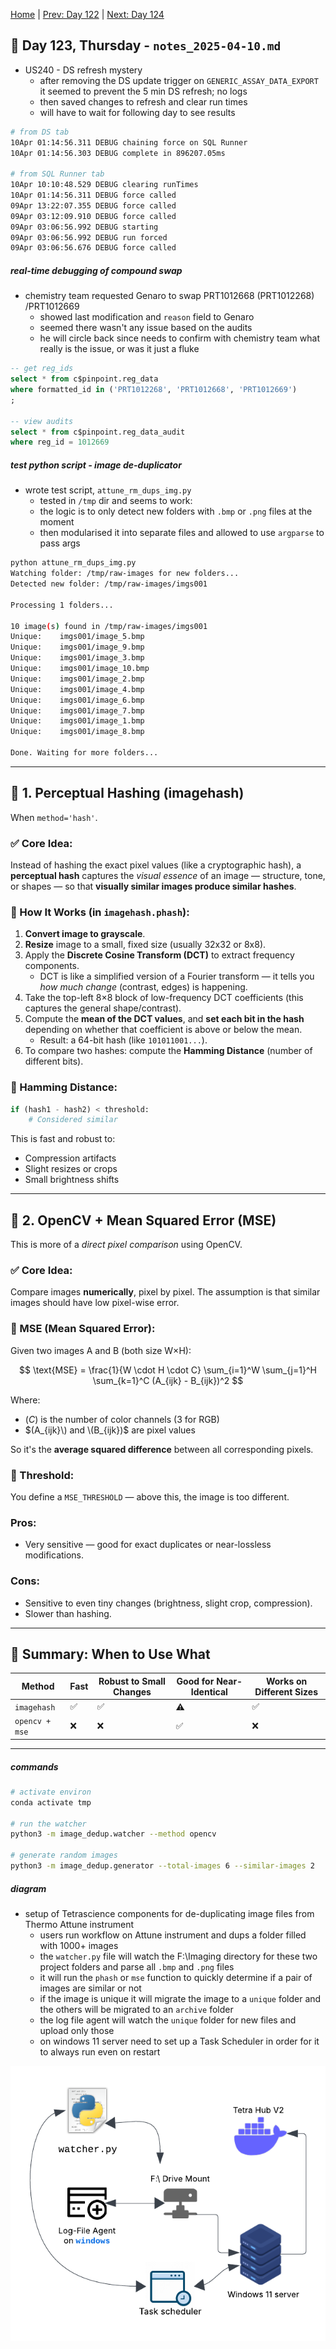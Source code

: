 [Home](../../main.md) | [Prev: Day 122](notes_2025-04-09.md) | [Next: Day 124](./notes_2025-04-11.md)

## 📝 Day 123, Thursday - `notes_2025-04-10.md`

- US240 - DS refresh mystery
    * after removing the DS update trigger on `GENERIC_ASSAY_DATA_EXPORT` it seemed to prevent the 5 min DS refresh; no logs
    * then saved changes to refresh and clear run times
    * will have to wait for following day to see results
```bash
# from DS tab
10Apr 01:14:56.311 DEBUG chaining force on SQL Runner
10Apr 01:14:56.303 DEBUG complete in 896207.05ms

# from SQL Runner tab
10Apr 10:10:48.529 DEBUG clearing runTimes
10Apr 01:14:56.311 DEBUG force called
09Apr 13:22:07.355 DEBUG force called
09Apr 03:12:09.910 DEBUG force called
09Apr 03:06:56.992 DEBUG starting
09Apr 03:06:56.992 DEBUG run forced
09Apr 03:06:56.676 DEBUG force called
```

##### real-time debugging of compound swap
- chemistry team requested Genaro to swap PRT1012668 (PRT1012268) /PRT1012669
    * showed last modification and `reason` field to Genaro
    * seemed there wasn't any issue based on the audits
    * he will circle back since needs to confirm with chemistry team what really is the issue, or was it just a fluke

```sql
-- get reg_ids
select * from c$pinpoint.reg_data
where formatted_id in ('PRT1012268', 'PRT1012668', 'PRT1012669')
;

-- view audits
select * from c$pinpoint.reg_data_audit
where reg_id = 1012669
```

##### test python script - image de-duplicator
- wrote test script, `attune_rm_dups_img.py`
    * tested in `/tmp` dir and seems to work:
    * the logic is to only detect new folders with `.bmp` or `.png` files at the moment
    * then modularised it into separate files and allowed to use `argparse` to pass args
```bash
python attune_rm_dups_img.py
Watching folder: /tmp/raw-images for new folders...
Detected new folder: /tmp/raw-images/imgs001

Processing 1 folders...

10 image(s) found in /tmp/raw-images/imgs001
Unique:    imgs001/image_5.bmp
Unique:    imgs001/image_9.bmp
Unique:    imgs001/image_3.bmp
Unique:    imgs001/image_10.bmp
Unique:    imgs001/image_2.bmp
Unique:    imgs001/image_4.bmp
Unique:    imgs001/image_6.bmp
Unique:    imgs001/image_7.bmp
Unique:    imgs001/image_1.bmp
Unique:    imgs001/image_8.bmp

Done. Waiting for more folders...
```
---

## 🧠 1. **Perceptual Hashing (imagehash)**
When `method='hash'`.

### ✅ Core Idea:
Instead of hashing the exact pixel values (like a cryptographic hash), a **perceptual hash** captures the *visual essence* of an image — structure, tone, or shapes — so that **visually similar images produce similar hashes**.

### 🔢 How It Works (in `imagehash.phash`):
1. **Convert image to grayscale**.
2. **Resize** image to a small, fixed size (usually 32x32 or 8x8).
3. Apply the **Discrete Cosine Transform (DCT)** to extract frequency components.
   - DCT is like a simplified version of a Fourier transform — it tells you *how much change* (contrast, edges) is happening.
4. Take the top-left 8×8 block of low-frequency DCT coefficients (this captures the general shape/contrast).
5. Compute the **mean of the DCT values**, and **set each bit in the hash** depending on whether that coefficient is above or below the mean.
   - Result: a 64-bit hash (like `101011001...`).
6. To compare two hashes: compute the **Hamming Distance** (number of different bits).

### 📏 Hamming Distance:
```python
if (hash1 - hash2) < threshold:
    # Considered similar
```

This is fast and robust to:
- Compression artifacts
- Slight resizes or crops
- Small brightness shifts

---

## 🧪 2. **OpenCV + Mean Squared Error (MSE)**
This is more of a *direct pixel comparison* using OpenCV.

### ✅ Core Idea:
Compare images **numerically**, pixel by pixel. The assumption is that similar images should have low pixel-wise error.

### 🔢 MSE (Mean Squared Error):
Given two images A and B (both size W×H):

$$
\text{MSE} = \frac{1}{W \cdot H \cdot C} \sum_{i=1}^W \sum_{j=1}^H \sum_{k=1}^C (A_{ijk} - B_{ijk})^2
$$

Where:
- $(C)$ is the number of color channels (3 for RGB)
- $(A_{ijk}\) and \(B_{ijk})$ are pixel values

So it's the **average squared difference** between all corresponding pixels.

### 🧯 Threshold:
You define a `MSE_THRESHOLD` — above this, the image is too different.

### Pros:
- Very sensitive — good for exact duplicates or near-lossless modifications.

### Cons:
- Sensitive to even tiny changes (brightness, slight crop, compression).
- Slower than hashing.

---

## 🚦 Summary: When to Use What

| Method         | Fast | Robust to Small Changes | Good for Near-Identical | Works on Different Sizes |
|----------------|------|-------------------------|--------------------------|---------------------------|
| `imagehash`    | ✅   | ✅                      | ⚠️                       | ✅                        |
| `opencv + mse` | ❌   | ❌                      | ✅                       | ❌                        |

---


##### commands

```sh
# activate environ
conda activate tmp

# run the watcher
python3 -m image_dedup.watcher --method opencv

# generate random images
python3 -m image_dedup.generator --total-images 6 --similar-images 2
```

##### diagram
- setup of Tetrascience components for de-duplicating image files from Thermo Attune instrument
    * users run workflow on Attune instrument and dups a folder filled with 1000+ images
    * the `watcher.py` file will watch the F:\Imaging directory for these two project folders and parse all `.bmp` and `.png` files
    * it will run the `phash` or `mse` function to quickly determine if a pair of images are similar or not
    * if the image is unique it will migrate the image to a `unique` folder and the others will be migrated to an `archive` folder
    * the log file agent will watch the `unique` folder for new files and upload only those
    * on windows 11 server need to set up a Task Scheduler in order for it to always run even on restart

![tetrascience fla + python diagram](./tetrasci_fla_py.png)
